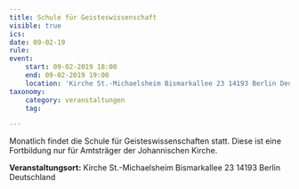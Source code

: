 ```yaml
---
title: Schule für Geisteswissenschaft
visible: true
ics: 
date: 09-02-19
rule: 
event:
	start: 09-02-2019 18:00
	end: 09-02-2019 19:00
	location: 'Kirche St.-Michaelsheim Bismarkallee 23 14193 Berlin Deutschland'
taxonomy:
	category: veranstaltungen
	tag: 

---
```

Monatlich findet die Schule für Geisteswissenschaften statt. Diese ist eine Fortbildung nur für Amtsträger der Johannischen Kirche.


**Veranstaltungsort:** Kirche St.-Michaelsheim
Bismarkallee 23
14193 Berlin
Deutschland

